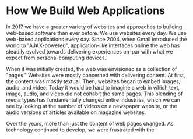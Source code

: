 # How We Build Web Applications

In 2017 we have a greater variety of websites and approaches to building web-based software than ever before. We use websites every day. We use web-based applications every day. Since 2004, when Gmail introduced the world to "AJAX-powered", application-like interfaces online the web has steadily evolved towards delivering experiences on-par with what we expect from personal computing devices.

When it was initially created, the web was envisioned as a collection of "pages." Websites were mostly concerned with delivering content. At first, the content was mostly textual. Then, websites began to embed images, audio, and video. Today it would be hard to imagine a web in which text, image, audio, and video did not cohabit the same pages. This blending of media types has fundamentally changed entire industries, which we can see by looking at the number of videos on a newspaper website, or the audio versions of articles available on magazine websites.

Over the years, more than just the content of web pages changed. As technology continued to develop, we were frustrated with the 